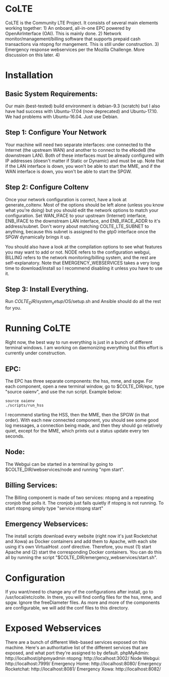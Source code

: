 # CoLTE
CoLTE is the Community LTE Project. It consists of several main elements working together: 1) An onboard, all-in-one EPC powered by OpenAirInterface (OAI). This is mainly done.
2) Network monitor/management/billing software that supports prepaid cash transactions via ntopng for mangement. This is still under construction.
3) Emergency response webservices per the Mozilla Challenge. More discussion on this later.
4) 

# Installation

## Basic System Requirements:
Our main (best-tested) build environment is debian-9.3 (scratch) but I also have had success with Ubuntu-17.04 (now deprecated) and Ubuntu-17.10. We had problems with Ubuntu-16.04. Just use Debian.

## Step 1: Configure Your Network
Your machine will need two separate interfaces: one connected to the Internet (the upstream WAN) and another to connect to the eNodeB (the downstream LAN). Both of these interfaces must be already configured with IP addresses (doesn't matter if Static or Dynamic) and must be up. Note that if the LAN interface is down, you won't be able to start the MME, and if the WAN interface is down, you won't be able to start the SPGW.

## Step 2: Configure Coltenv
Once your network configuration is correct, have a look at generate_coltenv. Most of the options should be left alone (unless you know what you're doing) but you should edit the network options to match your configuration. Set WAN_IFACE to your upstream (Internet) interface, ENB_IFACE to the downstream LAN interface, and ENB_IFACE_ADDR to it's address/subnet. Don't worry about matching COLTE_LTE_SUBNET to anything, because this subnet is assigned to the gtp0 interface once the SPGW dynamically brings it up.

You should also have a look at the compilation options to see what features you may want to add or not. NODE refers to the configuration webgui, BILLING refers to the network monitoring/billing system, and the rest are self-explanatory. Note that EMERGENCY_WEBSERVICES takes a very long time to download/install so I recommend disabling it unless you have to use it.

## Step 3: Install Everything.
Run $COLTE_DIR/system_setup/$OS/setup.sh and Ansible should do all the rest for you.

# Running CoLTE
Right now, the best way to run everything is just in a bunch of different terminal windows. I am working on daemonizing everything but this effort is currently under construction.

## EPC:
The EPC has three separate components: the hss, mme, and spgw. For each component, open a new terminal window, go to $COLTE_DIR/epc, type "source oaienv", and use the run script. Example below:

    source oaienv
    ./scripts/run_hss

I recommend starting the HSS, then the MME, then the SPGW (in that order). With each new connected component, you should see some good log messages, a connection being made, and then they should go relatively quiet, except for the MME, which prints out a status update every ten seconds.

## Node:
The Webgui can be started in a terminal by going to $COLTE_DIR/webservices/node and running "npm start".

## Billing Services:
The Billing component is made of two services: ntopng and a repeating cronjob that polls it. The cronjob just fails quietly if ntopng is not running. To start ntopng simply type "service ntopng start"

## Emergency Webservices:
The install scripts download every website (right now it's just Rocketchat and Xowa) as Docker containers and add them to Apache, with each site using it's own VirtualHost .conf directive. Therefore, you must (1) start Apache and (2) start the corresponding Docker containers. You can do this all by running the script "$COLTE_DIR/emergency_webservices/start.sh".

# Configuration 
If you want/need to change any of the configurations after install, go to /usr/local/etc/colte. In there, you will find config files for the hss, mme, and spgw. Ignore the freeDiameter files. As more and more of the components are configurable, we will add the conf files to this directory.

# Exposed Webservices
There are a bunch of different Web-based services exposed on this machine. Here's an authoritative list of the different services that are exposed, and what port they're assigned to by default.
phpMyAdmin: http://localhost/phpmyadmin
ntopng: http://localhost:3002/
Node Webgui: http://localhost:7999/
Emergency Home: http://localhost:8080/
Emergency Rocketchat: http://localhost:8081/
Emergency Xowa: http://localhost:8082/





<!-- ## Install Onto A Completely Fresh Machine: -->
<!-- WARNING: This approach will completely format the target machine's hard disk. DO NOT do this unless you know what that means and you're okay with it. -->

<!-- Step 1: use unetbootin (or some other such mechanism) to create a bootable install image. Note that you need to use unetbootin because if you copy the .iso directly, it will be read-only. -->

<!-- Step 2: Copy /system_setup/$YOUR_OS/preseed to /preseed on the bootable media. -->

<!-- Step 3: Edit the bootloader to load the file "/preseed/ccm.seed". This typically is in /boot/grub/grub.cfg but could be anywhere on the system (syslinux, isolinux, etc) depending on how fickle/special unetbootin feels. -->

<!-- Step 4: Use the bootable media to install onto your target machine. This will auto-skip through almost all the configuration steps, create a user named "colte" (password: password), and copy a script to /home/colte/setup.sh. -->

<!-- Step 5: Reboot into the system and sudo run ~/setup.sh. -->

<!-- ## Install Onto A Virtual Machine Using Vagrant: -->
<!-- If you want to install colte on a virtual machine with Vagrant, you can do so by cd'ing to /system_setup/$OS and running "vagrant up epc". This uses the same scripts/processes as above, except that the preseed configuration is represented by the Vagrantfile. Once complete, use "vagrant ssh epc" to get into the VM and run /colte/system_setup/$OS/setup-$OS.sh -->

<!-- ## Install on an Existing System: -->
<!-- Installation on an existing system should work fine by running /system_setup/$OS/setup-$OS.sh. -->

<!-- If you want to install colte on an already existing/configured system, you must first install python-2.7 and ansible-2.4 or greater. Please note that installing Ansible >= 2.4 can be as straightforward as specifying the version to apt-get, or a major pain if you're on a LTS version that doesn't want to support it (a lot of releases currently only go to ansible-2.2). -->

<!-- With debian-9.3, for example, this can be accomplished by adding "deb http://ppa.launchpad.net/ansible/ansible/ubuntu trusty main" to /etc/sources.list and then sudo running "apt-get install -y --allow-unauthenticated ansible". This might eventually (will inevitably?) change, version control is frustrating, YMMV. -->

<!-- Once ansible-2.4 or greater is installed, look at $COLTE_DIR/system_setup/$OS/ansible/main_playbook.yml to edit the username and mysql_user variables to be whatever user you want to install the system for. You can also change the mysql_password variable here as well (HIGHLY RECOMMENDED) but note that if you do, you'll also need to change it in /configs/hss.conf. -->

<!-- sudo run the following command: -->

<!-- ansible-playbook -K -v -i "localhost," -c local $COLTE_DIR/system_setup/$OS/ansible/main_playbook.yml -->

<!-- # Understanding What's Installed, Where It Is, And What It Does: -->
<!-- colte can be thought of as several different and independent components packaged together under one roof. Each one of these components can be run independently of the rest of the system, or can be extracted from the system without (much) difficulty. To start, have a look at /system_setup/$OS/ansible/main_playbook.yml. After defining various global variables used throughout the installation, main_playbook.yml simply calls a list of other Ansible scripts that also reside in /system_setup/$OS/ansible/. -->

<!-- Each one of these scripts represents a different component and can be commented out without affecting other components. Not coincidentally, each one of these components corresponds to a different directory in the main colte source tree. To learn more about a specific component, read its associated README.md file. -->

